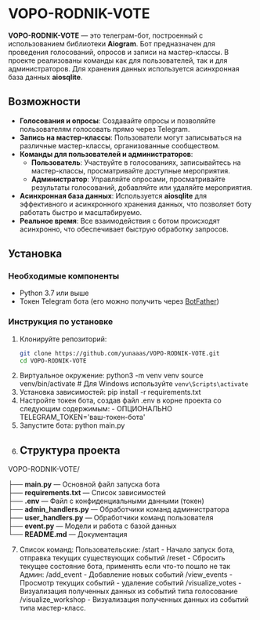 # VOPO-RODNIK-VOTE

**VOPO-RODNIK-VOTE** — это телеграм-бот, построенный с использованием библиотеки **Aiogram**. Бот предназначен для проведения голосований, опросов и записи на мастер-классы. В проекте реализованы команды как для пользователей, так и для администраторов. Для хранения данных используется асинхронная база данных **aiosqlite**.

## Возможности

- **Голосования и опросы**: Создавайте опросы и позволяйте пользователям голосовать прямо через Telegram.
- **Запись на мастер-классы**: Пользователи могут записываться на различные мастер-классы, организованные сообществом.
- **Команды для пользователей и администраторов**:
  - **Пользователь**: Участвуйте в голосованиях, записывайтесь на мастер-классы, просматривайте доступные мероприятия.
  - **Администратор**: Управляйте опросами, просматривайте результаты голосований, добавляйте или удаляйте мероприятия.
- **Асинхронная база данных**: Используется **aiosqlite** для эффективного и асинхронного хранения данных, что позволяет боту работать быстро и масштабируемо.
- **Реальное время**: Все взаимодействия с ботом происходят асинхронно, что обеспечивает быструю обработку запросов.

## Установка

### Необходимые компоненты

- Python 3.7 или выше
- Токен Telegram бота (его можно получить через [BotFather](https://core.telegram.org/bots#botfather))

### Инструкция по установке

1. Клонируйте репозиторий:
   ```bash
   git clone https://github.com/yunaaas/VOPO-RODNIK-VOTE.git
   cd VOPO-RODNIK-VOTE
2. Виртуальное окружение:
    python3 -m venv venv
    source venv/bin/activate  # Для Windows используйте `venv\Scripts\activate`
3. Установка зависимостей:
     pip install -r requirements.txt
4. Настройте токен бота, создав файл .env в корне проекта со следующим содержимым: - ОПЦИОНАЛЬНО
    TELEGRAM_TOKEN='ваш-токен-бота'
5. Запустите бота:
     python main.py
6. ## Структура проекта

VOPO-RODNIK-VOTE/

├── **main.py**            — Основной файл запуска бота  
├── **requirements.txt**   — Список зависимостей  
├── **.env**               — Файл с конфиденциальными данными (токен)  
├── **admin_handlers.py**  — Обработчики команд администратора  
├── **user_handlers.py**   — Обработчики команд пользователя  
├── **event.py**           — Модели и работа с базой данных  
└── **README.md**          — Документация  

7. Список команд:
   Пользовательские:
   /start - Начало запуск бота, отправка текущих существующих событий
   /reset - Сбросить текущее состояние бота, применять если что-то пошло не так
   Админ:
   /add_event - Добавление новых событий
   /view_events - Просмотр текущих событий - удаление событий
   /visualize_votes - Визуализация полученных данных из событий типа голосование
   /visualize_workshop - Визуализация полученных данных из событий типа мастер-класс.
   
